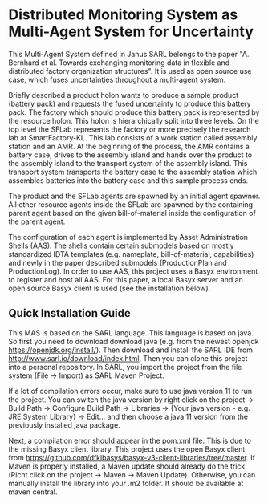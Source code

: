 # Distributed Monitoring System as Multi-Agent System for Uncertainty 

This Multi-Agent System defined in Janus SARL belongs to the paper "A. Bernhard et al. Towards exchanging monitoring data in flexible and
distributed factory organization structures". It is used as open source use case, which fuses uncertainties throughout a multi-agent system.

Briefly described a product holon wants to produce a sample product (battery pack) and requests the fused uncertainty to produce this battery pack. The factory which should produce this battery pack is represented by the resource holon. This holon is hierarchically split into three levels. On the top level the SFLab represents the factory or more precisely the research lab at SmartFactory-KL. This lab consists of a work station called assembly station and an AMR. At the beginning of the process, the AMR contains a battery case, drives to the assembly island and hands over the product to the assembly island to the transport system of the assembly island. This transport system transports the battery case to the assembly station which assembles batteries into the battery case and this sample process ends.

The product and the SFLab agents are spawned by an initial agent spawner. All other resource agents inside the SFLab are spawned by the containing parent agent based on the given bill-of-material inside the configuration of the parent agent.

The configuration of each agent is implemented by Asset Administration Shells (AAS). The shells contain certain submodels based on mostly standardized IDTA templates (e.g. nameplate, bill-of-material, capabilities) and newly in the paper described submodels (ProductionPlan and ProductionLog). In order to use AAS, this project uses a Basyx environment to register and host all AAS. For this paper, a local Basyx server and an open source Basyx client is used (see the installation below). 

## Quick Installation Guide

This MAS is based on the SARL language. This language is based on java. So first you need to download download java (e.g. from the newest openjdk https://openjdk.org/install/). Then download and install the SARL IDE from http://www.sarl.io/download/index.html. Then you can clone this project into a personal repository. In SARL, you import the project from the file system (File -> Import) as SARL Maven Project.

If a lot of compilation errors occur, make sure to use java version 11 to run the project. You can switch the java version by right click on the project -> Build Path -> Configure Build Path -> Libraries -> {Your java version - e.g. JRE System Library} -> Edit... and then choose a java 11 version from the previously installed java package.

Next, a compilation error should appear in the pom.xml file. This is due to the missing Basyx client library. This project uses the open Basyx client from https://github.com/dfkibasys/basyx-v3-client-libraries/tree/master. If Maven is properly installed, a Maven update should already do the trick (Richt click on the project -> Maven -> Maven Update). Otherwise, you can manually install the library into your .m2 folder. It should be available at maven central.